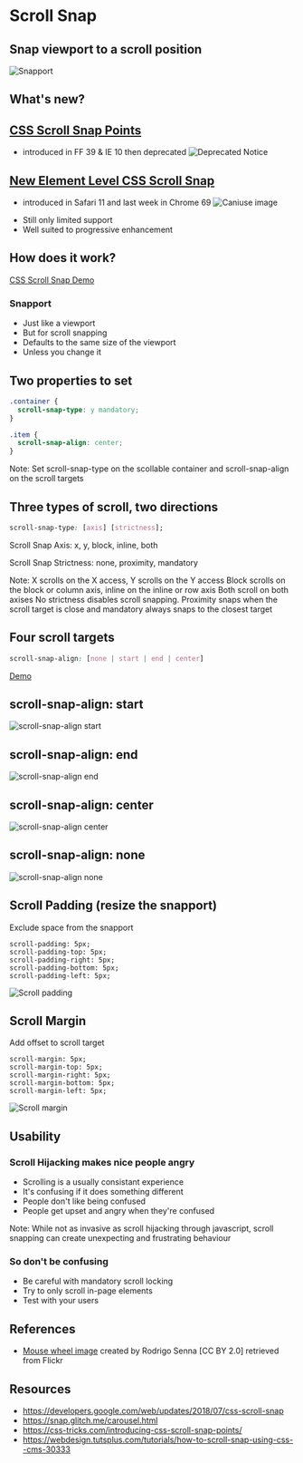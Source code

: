 <!-- .slide: data-background-image="images/17063208_a739b50788_o.jpg" -->
<!-- .slide: data-background-image="images/17063208_a739b50788_o.jpg" -->
# Scroll Snap



<!-- .slide: data-background-image="images/17063208_a739b50788_o.jpg" -->
## Snap viewport to a scroll position
![Snapport](images/snapport.png)


<!-- .slide: data-background-image="images/17063208_a739b50788_o.jpg" -->
## What's new?


<!-- .slide: data-background-image="images/17063208_a739b50788_o.jpg" -->
## [CSS Scroll Snap Points](https://www.w3.org/TR/2015/WD-css-snappoints-1-20150326/)
* introduced in FF 39 & IE 10 then deprecated
![Deprecated Notice](images/MDN-deprecated.png)


<!-- .slide: data-background-image="images/17063208_a739b50788_o.jpg" -->
## [New Element Level CSS Scroll Snap](https://www.w3.org/TR/css-scroll-snap-1/)
* introduced in Safari 11 and last week in Chrome 69
![Caniuse image](images/scroll-snap-caniuse.png)


<!-- .slide: data-background-image="images/17063208_a739b50788_o.jpg" -->
* Still only limited support
* Well suited to progressive enhancement



<!-- .slide: data-background-image="images/17063208_a739b50788_o.jpg" -->
## How does it work?
[CSS Scroll Snap Demo](https://codepen.io/elvey/pen/NLXVNj)


<!-- .slide: data-background-image="images/17063208_a739b50788_o.jpg" -->
### Snapport
* Just like a viewport
* But for scroll snapping	<!-- .element class="fragment" data-fragment-index="1" -->
* Defaults to the same size of the viewport	<!-- .element class="fragment" data-fragment-index="2" -->
* Unless you change it	<!-- .element class="fragment" data-fragment-index="3" -->



<!-- .slide: data-background-image="images/17063208_a739b50788_o.jpg" -->
## Two properties to set

```css
.container {
  scroll-snap-type: y mandatory;  
}

.item {
  scroll-snap-align: center;
}
```

Note:
Set scroll-snap-type on the scollable container and scroll-snap-align on the scroll targets


<!-- .slide: data-background-image="images/17063208_a739b50788_o.jpg" -->
## Three types of scroll, two directions
```css
scroll-snap-type: [axis] [strictness];
```
Scroll Snap Axis: x, y, block, inline, both

Scroll Snap Strictness: none, proximity, mandatory

Note:
X scrolls on the X access, Y scrolls on the Y access
Block scrolls on the block or column axis, inline on the inline or row axis
Both scroll on both axises
No strictness disables scroll snapping.
Proximity snaps when the scroll target is close and mandatory always snaps to the closest target


<!-- .slide: data-background-image="images/17063208_a739b50788_o.jpg" -->
## Four scroll targets
```css
scroll-snap-align: [none | start | end | center]
```
[Demo](https://snap.glitch.me/carousel.html)


<!-- .slide: data-background-image="images/17063208_a739b50788_o.jpg" -->
## scroll-snap-align: start
![scroll-snap-align start](images/scroll-snap-align-start.png)


<!-- .slide: data-background-image="images/17063208_a739b50788_o.jpg" -->
## scroll-snap-align: end
![scroll-snap-align end](images/scroll-snap-align-end.png)


<!-- .slide: data-background-image="images/17063208_a739b50788_o.jpg" -->
## scroll-snap-align: center
![scroll-snap-align center](images/scroll-snap-align-center.png)


<!-- .slide: data-background-image="images/17063208_a739b50788_o.jpg" -->
## scroll-snap-align: none
![scroll-snap-align none](images/scroll-snap-align-none.png)


<!-- .slide: data-background-image="images/17063208_a739b50788_o.jpg" -->
## Scroll Padding (resize the snapport)
Exclude space from the snapport
```
scroll-padding: 5px;
scroll-padding-top: 5px;
scroll-padding-right: 5px;
scroll-padding-bottom: 5px;
scroll-padding-left: 5px;
```


<!-- .slide: data-background-image="images/17063208_a739b50788_o.jpg" -->
![Scroll padding](images/scroll-padding.png)


<!-- .slide: data-background-image="images/17063208_a739b50788_o.jpg" -->
## Scroll Margin
Add offset to scroll target
```
scroll-margin: 5px;
scroll-margin-top: 5px;
scroll-margin-right: 5px;
scroll-margin-bottom: 5px;
scroll-margin-left: 5px;
```


<!-- .slide: data-background-image="images/17063208_a739b50788_o.jpg" -->
![Scroll margin](images/scroll-margin.png)



<!-- .slide: data-background-image="images/17063208_a739b50788_o.jpg" -->
## Usability


<!-- .slide: data-background-image="images/17063208_a739b50788_o.jpg" -->
### Scroll Hijacking makes nice people angry
* Scrolling is a usually consistant experience
* It's confusing if it does something different
* People don't like being confused
* People get upset and angry when they're confused

Note:
While not as invasive as scroll hijacking through javascript, scroll snapping can create unexpecting and frustrating behaviour


<!-- .slide: data-background-image="images/17063208_a739b50788_o.jpg" -->
### So don't be confusing
* Be careful with mandatory scroll locking
* Try to only scroll in-page elements
* Test with your users




<!-- .slide: data-background-image="images/17063208_a739b50788_o.jpg" -->
## References
* [Mouse wheel image](https://www.flickr.com/photos/negativz/17063208) created by Rodrigo Senna [CC BY 2.0] retrieved from Flickr



<!-- .slide: data-background-image="images/17063208_a739b50788_o.jpg" -->
## Resources
* https://developers.google.com/web/updates/2018/07/css-scroll-snap
* https://snap.glitch.me/carousel.html
* https://css-tricks.com/introducing-css-scroll-snap-points/
* https://webdesign.tutsplus.com/tutorials/how-to-scroll-snap-using-css--cms-30333
